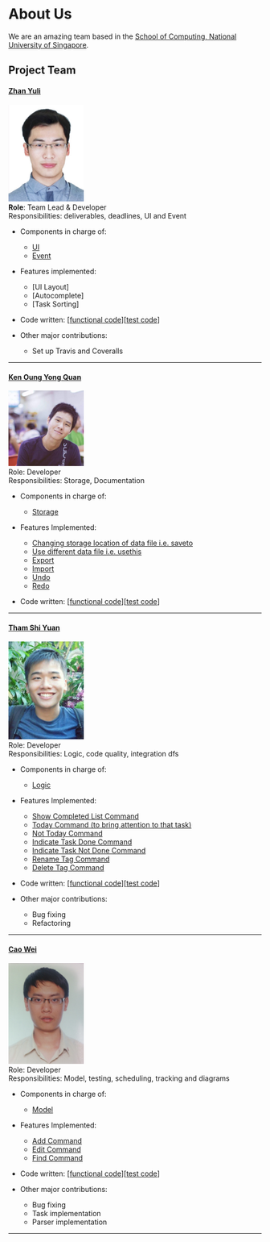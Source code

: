 # About Us

We are an amazing team based in the [School of Computing, National University of Singapore](http://www.comp.nus.edu.sg).

## Project Team

#### [Zhan Yuli](https://github.com/senyuuri) <br>
<img src="images/senyuuri.jpg" width="150"><br>
**Role**: Team Lead & Developer <br>
Responsibilities: deliverables, deadlines, UI and Event

* Components in charge of:
   * [UI](https://github.com/CS2103JAN2017-T09-B1/main/blob/master/docs/DeveloperGuide.md#32-ui)
   * [Event](https://github.com/CS2103JAN2017-T09-B1/main/blob/master/docs/DeveloperGuide.md#36-event-driven-design)

* Features implemented:
   * [UI Layout]
   * [Autocomplete]
   * [Task Sorting]

* Code written: [[functional code](https://github.com/CS2103JAN2017-T09-B1/main/blob/master/collated/main/A0144315N.md)][[test code](https://github.com/CS2103JAN2017-T09-B1/main/tree/master/collated/test)]
* Other major contributions:
  * Set up Travis and Coveralls

-----

#### [Ken Oung Yong Quan](https://github.com/kenoung)
<img src="images/kenoung.jpg" width="150"><br>
Role: Developer <br>
Responsibilities: Storage, Documentation

* Components in charge of:
  * [Storage](https://github.com/CS2103JAN2017-T09-B1/main/blob/master/docs/DeveloperGuide.md#35-storage)

* Features Implemented:
  * [Changing storage location of data file i.e. saveto](../docs/UserGuide.md#361-change-storage-location)
  * [Use different data file i.e. usethis](../docs/UserGuide.md#362-load-different-data-file)
  * [Export](../docs/UserGuide.md#363-export-file)
  * [Import](../docs/UserGuide.md#364-import-file)
  * [Undo](../docs/UserGuide.md#351-undo-command)
  * [Redo](../docs/UserGuide.md#352-redo-command)

* Code written: [[functional code](https://github.com/CS2103JAN2017-T09-B1/main/blob/master/collated/main/A0139388M.md)][[test code](https://github.com/CS2103JAN2017-T09-B1/main/tree/master/collated/test/A0139388M.md)]

-----

#### [Tham Shi Yuan](http://github.com/thamsy)
<img src="images/thamsy.jpg" width="150"><br>
Role: Developer<br>
Responsibilities: Logic, code quality, integration dfs

* Components in charge of:
  * [Logic](https://github.com/CS2103JAN2017-T09-B1/main/blob/master/docs/DeveloperGuide.md#33-logic)

* Features Implemented:
  * [Show Completed List Command](../docs/UserGuide.md#324-listing-all-completed-tasks)
  * [Today Command (to bring attention to that task)](../docs/UserGuide.md#331-marking-a-task-as-today)
  * [Not Today Command](../docs/UserGuide.md#332-marking-a-task-as-not-today)
  * [Indicate Task Done Command](../docs/UserGuide.md#333-marking-a-task-as-done)
  * [Indicate Task Not Done Command](../docs/UserGuide.md#334-marking-a-task-as-not-done)
  * [Rename Tag Command](../docs/UserGuide.md#341-renaming-tag)
  * [Delete Tag Command](../docs/UserGuide.md#342-deleting-tag)

* Code written: [[functional code](https://github.com/CS2103JAN2017-T09-B1/main/blob/master/collated/main/A0093999Y.md)][[test code](https://github.com/CS2103JAN2017-T09-B1/main/tree/master/collated/test/A0093999Y.md)]

* Other major contributions:
  * Bug fixing
  * Refactoring
-----

#### [Cao Wei](https://github.com/LoneGunman001)
<img src="images/LoneGunman001.jpg" width="150"><br>
Role: Developer <br>
Responsibilities: Model, testing, scheduling, tracking and diagrams

* Components in charge of:
  * [Model](https://github.com/CS2103JAN2017-T09-B1/main/blob/master/docs/DeveloperGuide.md#34-model)

* Features Implemented:
  * [Add Command](../docs/UserGuide.md#31-adding-tasks)
  * [Edit Command](../docs/UserGuide.md#335-editing-a-task)
  * [Find Command](../docs/UserGuide.md#321-finding-tasks-by-keyword)

* Code written: [[functional code](https://github.com/CS2103JAN2017-T09-B1/main/blob/master/collated/main/A0144422R.md)][[test code](https://github.com/CS2103JAN2017-T09-B1/main/tree/master/collated/test/A0144422R.md)]

* Other major contributions:
  * Bug fixing
  * Task implementation
  * Parser implementation

-----
